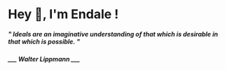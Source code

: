 <h1 title="head"> Hey 👋, I'm Endale !</h1>

**<h5><i>" Ideals are an imaginative understanding of that which is desirable in that which is possible. "</i></h5>**

*<b>___ Walter Lippmann ___</b>*
